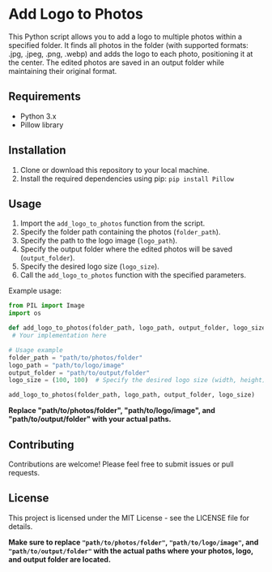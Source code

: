 # Add Logo to Photos

This Python script allows you to add a logo to multiple photos within a specified folder. It finds all photos in the folder (with supported formats: .jpg, .jpeg, .png, .webp) and adds the logo to each photo, positioning it at the center. The edited photos are saved in an output folder while maintaining their original format.

## Requirements

- Python 3.x
- Pillow library

## Installation

1. Clone or download this repository to your local machine.
2. Install the required dependencies using pip:
`pip install Pillow
`

## Usage

1. Import the `add_logo_to_photos` function from the script.
2. Specify the folder path containing the photos (`folder_path`).
3. Specify the path to the logo image (`logo_path`).
4. Specify the output folder where the edited photos will be saved (`output_folder`).
5. Specify the desired logo size (`logo_size`).
6. Call the `add_logo_to_photos` function with the specified parameters.

Example usage:

```python
from PIL import Image
import os

def add_logo_to_photos(folder_path, logo_path, output_folder, logo_size):
 # Your implementation here

# Usage example
folder_path = "path/to/photos/folder"
logo_path = "path/to/logo/image"
output_folder = "path/to/output/folder"
logo_size = (100, 100)  # Specify the desired logo size (width, height)

add_logo_to_photos(folder_path, logo_path, output_folder, logo_size)
```
**Replace "path/to/photos/folder", "path/to/logo/image", and "path/to/output/folder" with your actual paths.**
## Contributing

Contributions are welcome! Please feel free to submit issues or pull requests.

## License
This project is licensed under the MIT License - see the LICENSE file for details.

**Make sure to replace `"path/to/photos/folder"`, `"path/to/logo/image"`, and `"path/to/output/folder"` with the actual paths where your photos, logo, and output folder are located.**




